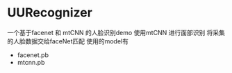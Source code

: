 # UURecognizer
一个基于facenet 和 mtCNN 的人脸识别demo
使用mtCNN 进行面部识别 将采集的人脸数据交给faceNet匹配
使用的model有 
* facenet.pb 
* mtcnn.pb

